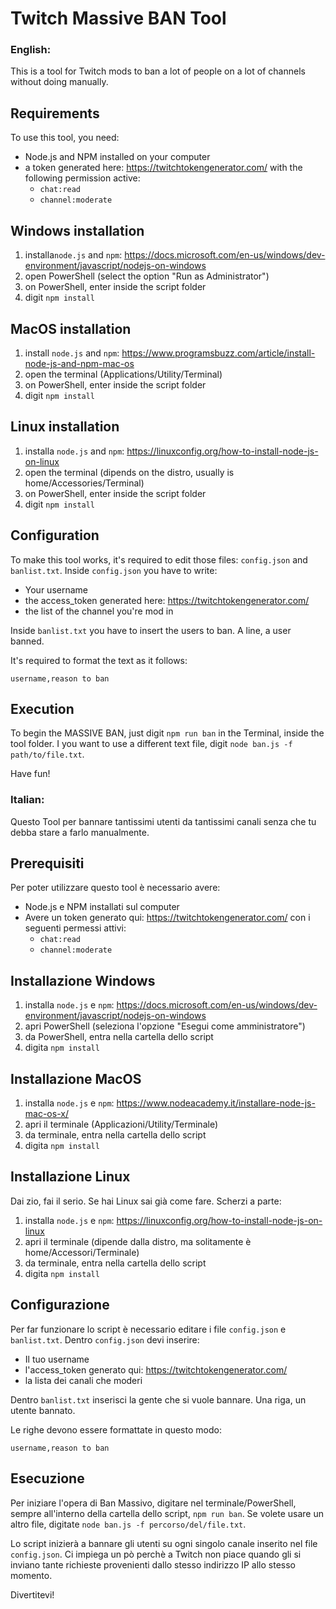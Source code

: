 # Twitch Massive BAN Tool

### English:
This is a tool for Twitch mods to ban a lot of people on a lot of channels without doing manually.

## Requirements
To use this tool, you need:
- Node.js and NPM installed on your computer
- a token generated here: https://twitchtokengenerator.com/ with the following permission active:
  - `chat:read`
  - `channel:moderate`

## Windows installation
1. installa`node.js` and `npm`: https://docs.microsoft.com/en-us/windows/dev-environment/javascript/nodejs-on-windows
2. open PowerShell (select the option "Run as Administrator")
3. on PowerShell, enter inside the script folder
4. digit `npm install`

## MacOS installation
1. install `node.js` and `npm`: https://www.programsbuzz.com/article/install-node-js-and-npm-mac-os
2. open the terminal (Applications/Utility/Terminal)
3. on PowerShell, enter inside the script folder
4. digit `npm install`

## Linux installation
1. installa `node.js` and `npm`: https://linuxconfig.org/how-to-install-node-js-on-linux
2. open the terminal (dipends on the distro, usually is home/Accessories/Terminal)
3. on PowerShell, enter inside the script folder
4. digit `npm install`

## Configuration
To make this tool works, it's required to edit those files: `config.json` and `banlist.txt`.
Inside `config.json` you have to write:
- Your username
- the access_token generated here: https://twitchtokengenerator.com/
- the list of the channel you're mod in

Inside `banlist.txt` you have to insert the users to ban.
A line, a user banned.

It's required to format the text as it follows:

```
username,reason to ban
```

## Execution
To begin the MASSIVE BAN, just digit `npm run ban` in the Terminal, inside the tool folder.
I you want to use a different text file, digit `node ban.js -f path/to/file.txt`.

Have fun!

### Italian:
Questo Tool per bannare tantissimi utenti da tantissimi canali senza che tu debba stare a farlo manualmente.

## Prerequisiti
Per poter utilizzare questo tool è necessario avere:
- Node.js e NPM installati sul computer
- Avere un token generato qui: https://twitchtokengenerator.com/ con i seguenti permessi attivi:
  - `chat:read`
  - `channel:moderate`

## Installazione Windows
1. installa `node.js` e `npm`: https://docs.microsoft.com/en-us/windows/dev-environment/javascript/nodejs-on-windows
2. apri PowerShell (seleziona l'opzione "Esegui come amministratore")
3. da PowerShell, entra nella cartella dello script
4. digita `npm install`

## Installazione MacOS
1. installa `node.js` e `npm`: https://www.nodeacademy.it/installare-node-js-mac-os-x/
2. apri il terminale (Applicazioni/Utility/Terminale)
3. da terminale, entra nella cartella dello script
4. digita `npm install`

## Installazione Linux
Dai zio, fai il serio. Se hai Linux sai già come fare.
Scherzi a parte:
1. installa `node.js` e `npm`: https://linuxconfig.org/how-to-install-node-js-on-linux
2. apri il terminale (dipende dalla distro, ma solitamente è home/Accessori/Terminale)
3. da terminale, entra nella cartella dello script
4. digita `npm install`

## Configurazione
Per far funzionare lo script è necessario editare i file `config.json` e `banlist.txt`.
Dentro `config.json` devi inserire:
- Il tuo username
- l'access_token generato qui: https://twitchtokengenerator.com/
- la lista dei canali che moderi

Dentro `banlist.txt` inserisci la gente che si vuole bannare.
Una riga, un utente bannato.

Le righe devono essere formattate in questo modo:

```
username,reason to ban
```

## Esecuzione
Per iniziare l'opera di Ban Massivo, digitare nel terminale/PowerShell, sempre all'interno della cartella dello script, `npm run ban`.
Se volete usare un altro file, digitate `node ban.js -f percorso/del/file.txt`.

Lo script inizierà a bannare gli utenti su ogni singolo canale inserito nel file `config.json`.
Ci impiega un pò perchè a Twitch non piace quando gli si inviano tante richieste provenienti dallo stesso indirizzo IP allo stesso momento.

Divertitevi!
